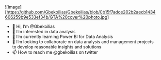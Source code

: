 ![image][https://github.com/Gbekoilias/Gbekoilias/blob/0b15f7adce202b2aecb1434606259b9e533ef34b/GTA%20cover%20photo.jpg]
- 👋 Hi, I’m @Gbekoilias
- 👀 I’m interested in data analysis
- 🌱 I’m currently learning Power BI for Data Analysis
- 💞️ I’m looking to collaborate on data analysis and management projects to develop reasonable insights and solutions
- 📫 How to reach me @gbekoilias on twitter 

<!---
Gbekoilias/Gbekoilias is a ✨ special ✨ repository because its `README.md` (this file) appears on your GitHub profile.
You can click the Preview link to take a look at your changes.
--->

